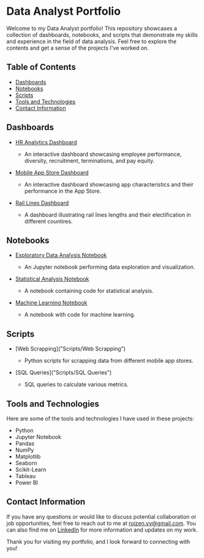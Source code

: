 # Data Analyst Portfolio

Welcome to my Data Analyst portfolio! This repository showcases a collection of dashboards, notebooks, and scripts that demonstrate my skills and experience in the field of data analysis. Feel free to explore the contents and get a sense of the projects I've worked on.

## Table of Contents

<!-- - [Projects](#projects) -->
- [Dashboards](#dashboards)
- [Notebooks](#notebooks)
- [Scripts](#scripts)
- [Tools and Technologies](#tools-and-technologies)
- [Contact Information](#contact-information)

<!-- ## Projects

Here are some of the projects I've completed to showcase my data analysis skills:

1. [Sales Performance Analysis](projects/sales_performance_analysis/README.md)
   - Analyzed sales data to identify trends and patterns.
   - Created interactive dashboards to visualize sales performance.

2. [Customer Segmentation](projects/customer_segmentation/README.md)
   - Utilized clustering techniques to segment customers based on their behavior.
   - Presented findings through interactive visualizations.

3. [Market Basket Analysis](projects/market_basket_analysis/README.md)
   - Conducted a market basket analysis to discover associations between products.
   - Developed a recommendation system for cross-selling products. -->

## Dashboards

- [HR Analytics Dashboard](Dashboards/hr_analytics_dashboard/README.md)
  - An interactive dashboard showcasing employee performance, diversity, recruitment, terminations, and pay equity.

- [Mobile App Store Dashboard](Dashboards/mobile_appstore_dashboard/README.md)
  - An interactive dashboard showcasing app characteristics and their performance in the App Store.

- [Rail Lines Dashboard](Dashboards/rail_lines_dashboard/README.md)
  - A dashboard illustrating rail lines lengths and their electification in different countires.

## Notebooks

- [Exploratory Data Analysis Notebook](Notebooks/EDA/eda.ipynb)
  - An Jupyter notebook performing data exploration and visualization.

- [Statistical Analysis Notebook](Notebooks/SA/sa.ipynb)
  - A notebook containing code for statistical analysis.

- [Machine Learning Notebook](Notebooks/ML/ML.ipynb)
  - A notebook with code for machine learning.

## Scripts

- [Web Scrapping]("Scripts/Web Scrapping")
  - Python scripts for scrapping data from different mobile app stores.

- [SQL Queries]("Scripts/SQL Queries")
  - SQL queries to calculate various metrics.

## Tools and Technologies

Here are some of the tools and technologies I have used in these projects:

- Python
- Jupyter Notebook
- Pandas
- NumPy
- Matplotlib
- Seaborn
- Scikit-Learn
- Tableau
- Power BI

## Contact Information

If you have any questions or would like to discuss potential collaboration or job opportunities, feel free to reach out to me at [roizen.vv@gmail.com](mailto:roizen.vv@gmail.com). You can also find me on [LinkedIn](https://www.linkedin.com/in/valery-roizen/) for more information and updates on my work.

Thank you for visiting my portfolio, and I look forward to connecting with you!
